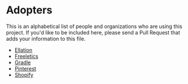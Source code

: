 # Adopters

This is an alphabetical list of people and organizations who are using this
project. If you'd like to be included here, please send a Pull Request that
adds your information to this file.

- [Ellation](http://www.ellation.com/)
- [Freeletics](https://www.freeletics.com)
- [Gradle](https://gradle.org)
- [Pinterest](https://www.pinterest.com/)
- [Shopify](https://www.shopify.com/)
